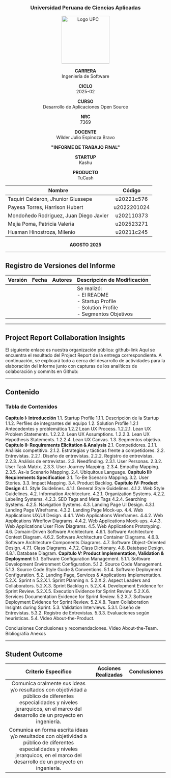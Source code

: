 <div align="center">

### Universidad Peruana de Ciencias Aplicadas

<img src="https://upload.wikimedia.org/wikipedia/commons/f/fc/UPC_logo_transparente.png" alt="Logo UPC" width="150">  

**CARRERA** </br> Ingeniería de Software 

**CICLO** </br> 2025-02

**CURSO** </br> Desarrollo de Aplicaciones Open Source

**NRC** </br> 7369

**DOCENTE** </br> Wilder Julio Espinoza Bravo

**"INFORME DE TRABAJO FINAL"**

**STARTUP** </br> Kashu

**PRODUCTO** </br> TuCash

| Nombre |Código|
|-------|:----------:|
| Taquiri Calderon, Jhunior Giussepe | u20221c576|
| Payesa Torres, Harrison Hubert | u2022201024|
| Mondoñedo Rodriguez, Juan Diego Javier | u202110373 |
| Mejia Poma, Patricia Valeria | u202523271 |
| Huaman Hinostroza, Milenio | u20211c245 |

**AGOSTO**
**2025**
</br>

</div>

---

## Registro de Versiones del Informe

<div align='center'> 

| Versión               | Fecha    | Autores         | Descripción de Modificación                  |
|:---------------------:|:--------:|:---------------:|--------------------------------------------|
| |  |  | Se realizó:<br> - El README <br> - Startup Profile <br> - Solution Profile <br> - Segmentos Objetivos |

</div>

---

## Project Report Collaboration Insights

El siguiente enlace es nuestra organización pública: github-link
Aquí se encuentra el resultado del Project Report de la entrega correspondiente.
A continuación, se explicará todo a cerca del desarrollo de actividades para la elaboración del informe junto con capturas de los analíticos de colaboración y commits en Github:

---

## Contenido
### Tabla de Contenidos

**Capítulo I: Introducción**
1.1. Startup Profile
1.1.1. Descripción de la Startup
1.1.2. Perfiles de integrantes del equipo
1.2. Solution Profile
1.2.1 Antecedentes y problemática
1.2.2 Lean UX Process.
1.2.2.1. Lean UX Problem Statements.
1.2.2.2. Lean UX Assumptions.
1.2.2.3. Lean UX Hypothesis Statements.
1.2.2.4. Lean UX Canvas.
1.3. Segmentos objetivo.
**Capítulo II: Requirements Elicitation & Analysis**
2.1. Competidores.
2.1.1. Análisis competitivo.
2.1.2. Estrategias y tácticas frente a competidores.
2.2. Entrevistas.
2.2.1. Diseño de entrevistas.
2.2.2. Registro de entrevistas.
2.2.3. Análisis de entrevistas.
2.3. Needfinding.
2.3.1. User Personas.
2.3.2. User Task Matrix.
2.3.3. User Journey Mapping.
2.3.4. Empathy Mapping.
2.3.5. As-is Scenario Mapping.
2.4. Ubiquitous Language.
**Capítulo III: Requirements Specification**
3.1. To-Be Scenario Mapping.
3.2. User Stories.
3.3. Impact Mapping.
3.4. Product Backlog.
**Capítulo IV: Product Design**
4.1. Style Guidelines.
4.1.1. General Style Guidelines.
4.1.2. Web Style Guidelines.
4.2. Information Architecture.
4.2.1. Organization Systems.
4.2.2. Labeling Systems.
4.2.3. SEO Tags and Meta Tags
4.2.4. Searching Systems.
4.2.5. Navigation Systems.
4.3. Landing Page UI Design.
4.3.1. Landing Page Wireframe.
4.3.2. Landing Page Mock-up.
4.4. Web Applications UX/UI Design.
4.4.1. Web Applications Wireframes.
4.4.2. Web Applications Wireflow Diagrams.
4.4.2. Web Applications Mock-ups.
4.4.3. Web Applications User Flow Diagrams.
4.5. Web Applications Prototyping.
4.6. Domain-Driven Software Architecture.
4.6.1. Software Architecture Context Diagram.
4.6.2. Software Architecture Container Diagrams.
4.6.3. Software Architecture Components Diagrams.
4.7. Software Object-Oriented Design.
4.7.1. Class Diagrams.
4.7.2. Class Dictionary.
4.8. Database Design.
4.8.1. Database Diagram.
**Capítulo V: Product Implementation, Validation & Deployment**
5.1. Software Configuration Management.
5.1.1. Software Development Environment Configuration.
5.1.2. Source Code Management.
5.1.3. Source Code Style Guide & Conventions.
5.1.4. Software Deployment Configuration.
5.2. Landing Page, Services & Applications Implementation.
5.2.X. Sprint n
5.2.X.1. Sprint Planning n.
5.2.X.2. Aspect Leaders and Collaborators.
5.2.X.3. Sprint Backlog n.
5.2.X.4. Development Evidence for Sprint Review.
5.2.X.5. Execution Evidence for Sprint Review.
5.2.X.6. Services Documentation Evidence for Sprint Review.
5.2.X.7. Software Deployment Evidence for Sprint Review.
5.2.X.8. Team Collaboration Insights during Sprint.
5.3. Validation Interviews.
5.3.1. Diseño de Entrevistas.
5.3.2. Registro de Entrevistas.
5.3.3. Evaluaciones según heurísticas.
5.4. Video About-the-Product.

Conclusiones
Conclusiones y recomendaciones.
Video About-the-Team.
Bibliografía
Anexos

---

## Student Outcome

<div align='center'> 
  
| Criterio Específico | Acciones Realizadas | Conclusiones |
|:-------------------:|:-------------------:|:------------:|
| Comunica oralmente sus ideas y/o resultados con objetividad a público de diferentes especialidades y niveles jerarquicos, en el marco del desarrollo de un proyecto en ingeniería.| | |
| Comunica en forma escrita ideas y/o resultados con objetividad a público de diferentes especialidades y niveles jerarquicos, en el marco del desarrollo de un proyecto en ingeniería.| | |

</div>

